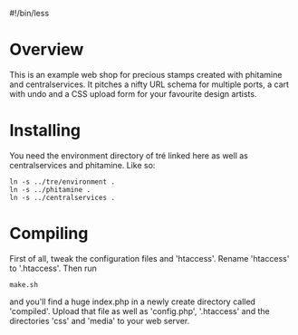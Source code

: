 #!/bin/less

# Overview

This is an example web shop for precious stamps created with
phitamine and centralservices.  It pitches a nifty URL schema
for multiple ports, a cart with undo and a CSS upload form
for your favourite design artists.

# Installing

You need the environment directory of tré linked here as
well as centralservices and phitamine. Like so:

    ln -s ../tre/environment .
    ln -s ../phitamine .
    ln -s ../centralservices .

# Compiling

First of all, tweak the configuration files and 'htaccess'.
Rename 'htaccess' to '.htaccess'.  Then run

    make.sh

and you'll find a huge index.php in a newly create directory
called 'compiled'.  Upload that file as well as 'config.php',
'.htaccess' and the directories 'css' and 'media' to your web
server.
